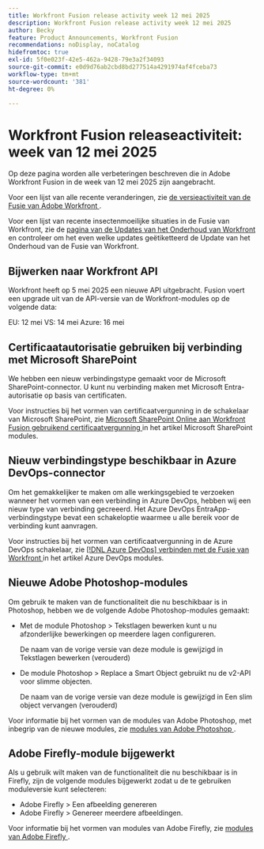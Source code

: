 ```yaml
---
title: Workfront Fusion release activity week 12 mei 2025
description: Workfront Fusion release activity week 12 mei 2025
author: Becky
feature: Product Announcements, Workfront Fusion
recommendations: noDisplay, noCatalog
hidefromtoc: true
exl-id: 5f0e023f-42e5-462a-9428-79e3a2f34093
source-git-commit: e0d9d76ab2cbd8bd277514a4291974af4fceba73
workflow-type: tm+mt
source-wordcount: '381'
ht-degree: 0%

---
```


# Workfront Fusion releaseactiviteit: week van 12 mei 2025

Op deze pagina worden alle verbeteringen beschreven die in Adobe Workfront Fusion in de week van 12 mei 2025 zijn aangebracht.

Voor een lijst van alle recente veranderingen, zie [ de versieactiviteit van de Fusie van Adobe Workfront ](/help/workfront-fusion/fusion-product-releases/fusion-release-activity.md).

Voor een lijst van recente insectenmoeilijke situaties in de Fusie van Workfront, zie de [ pagina van de Updates van het Onderhoud van Workfront ](https://experienceleague.adobe.com/en/docs/workfront-known-issues/releases/current-updates) en controleer om het even welke updates geëtiketteerd de Update van het Onderhoud van de Fusie van Workfront.

## Bijwerken naar Workfront API

Workfront heeft op 5 mei 2025 een nieuwe API uitgebracht. Fusion voert een upgrade uit van de API-versie van de Workfront-modules op de volgende data:

EU: 12 mei
VS: 14 mei
Azure: 16 mei

## Certificaatautorisatie gebruiken bij verbinding met Microsoft SharePoint

We hebben een nieuw verbindingstype gemaakt voor de Microsoft SharePoint-connector. U kunt nu verbinding maken met Microsoft Entra-autorisatie op basis van certificaten.

Voor instructies bij het vormen van certificaatvergunning in de schakelaar van Microsoft SharePoint, zie [ Microsoft SharePoint Online aan Workfront Fusion gebruikend certificaatvergunning ](/help/workfront-fusion/references/apps-and-modules/third-party-connectors/sharepoint-modules.md#connect-microsoft-sharepoint-online-to-workfront-fusion-using-certificate-authorization) in het artikel Microsoft SharePoint modules.

## Nieuw verbindingstype beschikbaar in Azure DevOps-connector

Om het gemakkelijker te maken om alle werkingsgebied te verzoeken wanneer het vormen van een verbinding in Azure DevOps, hebben wij een nieuw type van verbinding gecreeerd. Het Azure DevOps EntraApp-verbindingstype bevat een schakeloptie waarmee u alle bereik voor de verbinding kunt aanvragen.

Voor instructies bij het vormen van certificaatvergunning in de Azure DevOps schakelaar, zie [  [!DNL Azure DevOps]  verbinden met de Fusie van Workfront ](/help/workfront-fusion/references/apps-and-modules/third-party-connectors/azure-dev-ops.md#connect-azure-devops-to-workfront-fusion) in het artikel Azure DevOps modules.

## Nieuwe Adobe Photoshop-modules

Om gebruik te maken van de functionaliteit die nu beschikbaar is in Photoshop, hebben we de volgende Adobe Photoshop-modules gemaakt:

* Met de module Photoshop > Tekstlagen bewerken kunt u nu afzonderlijke bewerkingen op meerdere lagen configureren.

  De naam van de vorige versie van deze module is gewijzigd in Tekstlagen bewerken (verouderd)
* De module Photoshop > Replace a Smart Object gebruikt nu de v2-API voor slimme objecten.

  De naam van de vorige versie van deze module is gewijzigd in Een slim object vervangen (verouderd)

Voor informatie bij het vormen van de modules van Adobe Photoshop, met inbegrip van de nieuwe modules, zie [ modules van Adobe Photoshop ](/help/workfront-fusion/references/apps-and-modules/adobe-connectors/adobe-photoshop-modules.md).

## Adobe Firefly-module bijgewerkt

Als u gebruik wilt maken van de functionaliteit die nu beschikbaar is in Firefly, zijn de volgende modules bijgewerkt zodat u de te gebruiken moduleversie kunt selecteren:

* Adobe Firefly > Een afbeelding genereren
* Adobe Firefly > Genereer meerdere afbeeldingen.

Voor informatie bij het vormen van modules van Adobe Firefly, zie [ modules van Adobe Firefly ](/help/workfront-fusion/references/apps-and-modules/adobe-connectors/adobe-firefly-modules.md).
